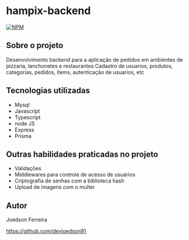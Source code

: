 # hampix-backend

[![NPM](https://img.shields.io/npm/l/react)](https://github.com/devsuperior/sds1-wmazoni/blob/master/LICENSE)

## Sobre o projeto

Desenvolvimento backend para a aplicação de pedidos em ambientes de pizzaria, lanchonetes e restaurantes
Cadastro de usuarios, produtos, categorias, pedidos, items, autenticação de usuarios, etc

## Tecnologias utilizadas

- Mysql
- Javascript
- Typescript
- node JS
- Express
- Prisma

## Outras habilidades praticadas no projeto

- Validações
- Middlewares para controle de acesso de usuários
- Criptografia de senhas com a biblioteca hash
- Upload de imagens com o multer

## Autor

Joedson Ferreira

https://github.com/devjoedson91
